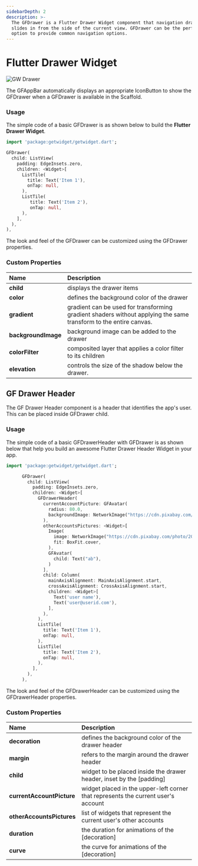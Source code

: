 ```yaml
---
sidebarDepth: 2
description: >-
  The GFDrawer is a Flutter Drawer Widget component that navigation drawer that
  slides in from the side of the current view. GFDrawer can be the perfect
  option to provide common navigation options.
---
```


# Flutter Drawer Widget

![GW Drawer](https://ik.imagekit.io/ionicfirebaseapp/getwidget/docs/tr:w-800,f-auto/Drawer_RdU7oyGaW.png)

The GFAppBar automatically displays an appropriate IconButton to show the GFDrawer when a GFDrawer is available in the Scaffold.

### Usage

The simple code of a basic GFDrawer is as shown below to build the **Flutter Drawer Widget**.

```dart
import 'package:getwidget/getwidget.dart';

GFDrawer(
  child: ListView(
    padding: EdgeInsets.zero,
    children: <Widget>[
      ListTile(
        title: Text('Item 1'),
        onTap: null,
      ),
      ListTile(
         title: Text('Item 2'),
         onTap: null,
      ),
    ],
  ),
),
```

The look and feel of the GFDrawer can be customized using the GFDrawer properties.

### Custom Properties

| Name | Description |
| :--- | :--- |
| **child** | displays the drawer items |
| **color** | defines the background color of the drawer |
| **gradient** | gradient can be used for transforming gradient shaders without applying the same transform to the entire canvas. |
| **backgroundImage** | background image can be added to the drawer |
| **colorFilter** | composited layer that applies a color filter to its children |
| **elevation** | controls the size of the shadow below the drawer. |

## GF Drawer Header

The GF Drawer Header component is a header that identifies the app's user. This can be placed inside GFDrawer child.

### Usage

The simple code of a basic GFDrawerHeader with GFDrawer is as shown below that help you build an awesome Flutter Drawer Header Widget in your app.

```dart
import 'package:getwidget/getwidget.dart';    

      GFDrawer(
        child: ListView(
          padding: EdgeInsets.zero,
          children: <Widget>[
            GFDrawerHeader(
              currentAccountPicture: GFAvatar(
                radius: 80.0,
                backgroundImage: NetworkImage("https://cdn.pixabay.com/photo/2017/12/03/18/04/christmas-balls-2995437_960_720.jpg"),
              ),
              otherAccountsPictures: <Widget>[
                Image(
                  image: NetworkImage("https://cdn.pixabay.com/photo/2019/12/20/00/03/road-4707345_960_720.jpg"),
                  fit: BoxFit.cover,
                ),
                GFAvatar(
                  child: Text("ab"),
                )
              ],
              child: Column(
                mainAxisAlignment: MainAxisAlignment.start,
                crossAxisAlignment: CrossAxisAlignment.start,
                children: <Widget>[
                  Text('user name'),
                  Text('user@userid.com'),
                ],
              ),
            ),
            ListTile(
              title: Text('Item 1'),
              onTap: null,
            ),
            ListTile(
              title: Text('Item 2'),
              onTap: null,
            ),
          ],
        ),
      ),
```

The look and feel of the GFDrawerHeader can be customized using the GFDrawerHeader properties.

### Custom Properties

| Name | Description |
| :--- | :--- |
| **decoration** | defines the background color of the drawer header |
| **margin** | refers to the margin around the drawer header |
| **child** | widget to be placed inside the drawer header, inset by the \[padding\] |
| **currentAccountPicture** | widget placed in the upper-left corner that represents the current user's account |
| **otherAccountsPictures** | list of widgets that represent the current user's other accounts |
| **duration** | the duration for animations of the \[decoration\] |
| **curve** | the curve for animations of the \[decoration\] |

